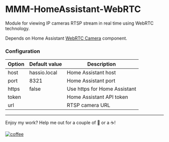 # MMM-HomeAssistant-WebRTC

Module for viewing IP cameras RTSP stream in real time using WebRTC technology.

Depends on Home Assistant [WebRTC Camera](https://github.com/AlexxIT/WebRTC) component.

### Configuration

| Option | Default value | Description |
| ------ | ------------- | ----------- |
| host | hassio.local | Home Assistant host |
| port | 8321 | Home Assistant port |
| https | false | Use https for Home Assistant |
| token | | Home Assistant API token |
| url | | RTSP camera URL |

---

Enjoy my work? Help me out for a couple of :beers: or a :coffee:!

[![coffee](https://www.buymeacoffee.com/assets/img/custom_images/black_img.png)](http://yasobe.ru/na/esphome)
